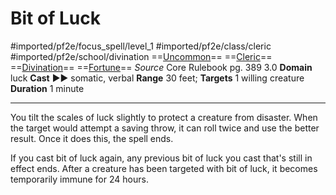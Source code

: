 # Bit of Luck
#imported/pf2e/focus_spell/level_1 #imported/pf2e/class/cleric #imported/pf2e/school/divination 
==[Uncommon](uncommon.md)== ==[Cleric](rules/traits/cleric.md)== ==[Divination](divination.md)== ==[Fortune](fortune.md)==
*Source* Core Rulebook pg. 389 3.0
**Domain** luck
**Cast** ►► somatic, verbal
**Range** 30 feet; **Targets** 1 willing creature
**Duration** 1 minute

---
You tilt the scales of luck slightly to protect a creature from disaster. When the target would attempt a saving throw, it can roll twice and use the better result. Once it does this, the spell ends.

If you cast bit of luck again, any previous bit of luck you cast that's still in effect ends. After a creature has been targeted with bit of luck, it becomes temporarily immune for 24 hours.
